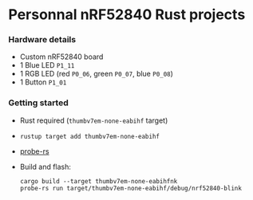 # Personnal nRF52840 Rust projects

### Hardware details
- Custom nRF52840 board
- 1 Blue LED `P1_11`
- 1 RGB LED (red `P0_06`, green `P0_07`, blue `P0_08`)
- 1 Button `P1_01`

### Getting started
- Rust required (`thumbv7em-none-eabihf` target)

- `rustup target add thumbv7em-none-eabihf`

- [probe-rs](https://probe.rs/docs/getting-started/installation/)

- Build and flash:
  ```
  cargo build --target thumbv7em-none-eabihfnk
  probe-rs run target/thumbv7em-none-eabihf/debug/nrf52840-blink
  ```